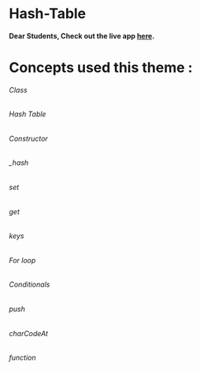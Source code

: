 # Hash-Table

#### Dear Students, Check out the live app [here](https://kdeepika-brs.github.io/Queue/).

# Concepts used this theme :
###### Class
###### Hash Table
###### Constructor
###### _hash
###### set
###### get
###### keys
###### For loop
###### Conditionals
###### push
###### charCodeAt
###### function
